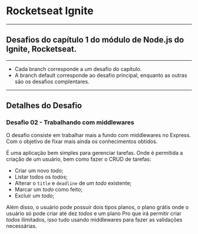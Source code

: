 # Rocketseat Ignite
---
## Desafios do capítulo 1 do módulo de Node.js do Ignite, Rocketseat.
---
- Cada branch corresponde a um desafio do capítulo.
- A branch default corresponde ao desafio principal, enquanto as outras são os desafios complentares.
---
## Detalhes do Desafio
### Desafio 02 - Trabalhando com middlewares

O desafio consiste  em trabalhar mais a fundo com middlewares no Express. Com o objetivo de fixar mais ainda os conhecimentos obtidos. 

É uma aplicação bem simples para gerenciar tarefas. Onde é permitida a criação de um usuário, bem como fazer o CRUD de tarefas:
- Criar um novo *todo*;
- Listar todos os *todos*;
- Alterar o `title` e `deadline` de um *todo* existente;
- Marcar um *todo* como feito;
- Excluir um *todo*;

Além disso, o usuário pode possuir dois tipos planos, o plano grátis onde o usuário só pode criar até dez *todos* e um plano Pro que irá permitir criar *todos* ilimitados, isso tudo usando middlewares para fazer as validações necessárias.
